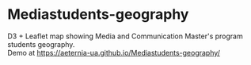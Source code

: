 # Mediastudents-geography  
D3 + Leaflet map showing Media and Communication Master's program students geography.  
Demo at https://aeternia-ua.github.io/Mediastudents-geography/
